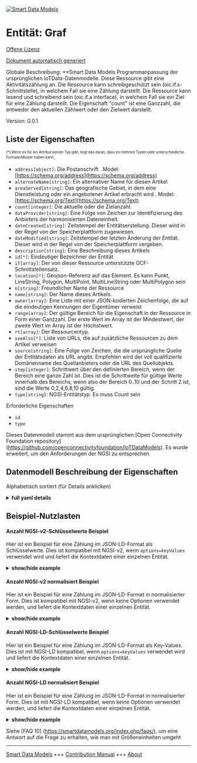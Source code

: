 <!-- 10-Header -->  
[![Smart Data Models](https://smartdatamodels.org/wp-content/uploads/2022/01/SmartDataModels_logo.png "Logo")](https://smartdatamodels.org)  
Entität: Graf  
=============<!-- /10-Header -->  
<!-- 15-License -->  
[Offene Lizenz](https://github.com/smart-data-models//dataModel.OCF/blob/master/Count/LICENSE.md)  
[Dokument automatisch generiert](https://docs.google.com/presentation/d/e/2PACX-1vTs-Ng5dIAwkg91oTTUdt8ua7woBXhPnwavZ0FxgR8BsAI_Ek3C5q97Nd94HS8KhP-r_quD4H0fgyt3/pub?start=false&loop=false&delayms=3000#slide=id.gb715ace035_0_60)  
<!-- /15-License -->  
<!-- 20-Description -->  
Globale Beschreibung: **Smart Data Models Programmanpassung der ursprünglichen IoTData-Datenmodelle. Diese Ressource gibt eine Aktivitätszählung an. Die Ressource kann schreibgeschützt sein (oic.if.s-Schnittstelle), in welchem Fall sie eine Zählung darstellt. Die Ressource kann lesend und schreibend sein (oic.if.a interface), in welchem Fall sie ein Ziel für eine Zählung darstellt. Die Eigenschaft "count" ist eine Ganzzahl, die entweder den aktuellen Zählwert oder den Zielwert darstellt.  
Version: 0.0.1  
<!-- /20-Description -->  
<!-- 30-PropertiesList -->  

## Liste der Eigenschaften  

<sup><sub>[*] Wenn es für ein Attribut keinen Typ gibt, liegt das daran, dass es mehrere Typen oder unterschiedliche Formate/Muster haben kann</sub></sup>.  
- `address[object]`: Die Postanschrift  . Model: [https://schema.org/address](https://schema.org/address)- `alternateName[string]`: Ein alternativer Name für diesen Artikel  - `areaServed[string]`: Das geografische Gebiet, in dem eine Dienstleistung oder ein angebotener Artikel erbracht wird  . Model: [https://schema.org/Text](https://schema.org/Text)- `count[integer]`: Die aktuelle oder die Zielanzahl.  - `dataProvider[string]`: Eine Folge von Zeichen zur Identifizierung des Anbieters der harmonisierten Dateneinheit.  - `dateCreated[string]`: Zeitstempel der Entitätserstellung. Dieser wird in der Regel von der Speicherplattform zugewiesen.  - `dateModified[string]`: Zeitstempel der letzten Änderung der Entität. Dieser wird in der Regel von der Speicherplattform vergeben.  - `description[string]`: Eine Beschreibung dieses Artikels  - `id[*]`: Eindeutiger Bezeichner der Entität  - `if[array]`: Der von dieser Ressource unterstützte OCF-Schnittstellensatz.  - `location[*]`: Geojson-Referenz auf das Element. Es kann Punkt, LineString, Polygon, MultiPoint, MultiLineString oder MultiPolygon sein  - `n[string]`: Freundlicher Name der Ressource  - `name[string]`: Der Name dieses Artikels.  - `owner[array]`: Eine Liste mit einer JSON-kodierten Zeichenfolge, die auf die eindeutigen Kennungen der Eigentümer verweist  - `range[array]`: Der gültige Bereich für die Eigenschaft in der Ressource in Form einer Ganzzahl. Der erste Wert im Array ist der Mindestwert, der zweite Wert im Array ist der Höchstwert.  - `rt[array]`: Der Ressourcentyp.  - `seeAlso[*]`: Liste von URLs, die auf zusätzliche Ressourcen zu dem Artikel verweisen  - `source[string]`: Eine Folge von Zeichen, die die ursprüngliche Quelle der Entitätsdaten als URL angibt. Empfohlen wird der voll qualifizierte Domänenname des Quellanbieters oder die URL des Quellobjekts.  - `step[integer]`: Schrittwert über den definierten Bereich, wenn der Bereich eine ganze Zahl ist.  Dies ist die Schrittweite für gültige Werte innerhalb des Bereichs; wenn also der Bereich 0..10 und der Schritt 2 ist, sind die Werte 0,2,4,6,8,10 gültig.  - `type[string]`: NGSI-Entitätstyp. Es muss Count sein  <!-- /30-PropertiesList -->  
<!-- 35-RequiredProperties -->  
Erforderliche Eigenschaften  
- `id`  - `type`  <!-- /35-RequiredProperties -->  
<!-- 40-RequiredProperties -->  
Dieses Datenmodell stammt aus dem ursprünglichen [Open Connectivity Foundation repository] (https://github.com/openconnectivityfoundation/IoTDataModels). Es wurde erweitert, um den Anforderungen der NGSI zu entsprechen.  
<!-- /40-RequiredProperties -->  
<!-- 50-DataModelHeader -->  
## Datenmodell Beschreibung der Eigenschaften  
Alphabetisch sortiert (für Details anklicken)  
<!-- /50-DataModelHeader -->  
<!-- 60-ModelYaml -->  
<details><summary><strong>full yaml details</strong></summary>    
```yaml  
Count:    
  description: 'Smart Data Models Program adaptation of the original IoTData data Models. This Resource specifies an activity count. The Resource can be readonly (oic.if.s interface) in which instance it represents a count. The Resource can be readwrite (oic.if.a interface) in which instance it represents a goal or target for a count. The Property ''count'' is an integer representing either the current count or goal value.'    
  properties:    
    address:    
      description: 'The mailing address'    
      properties:    
        addressCountry:    
          description: 'Property. The country. For example, Spain. Model:''https://schema.org/addressCountry'''    
          type: string    
        addressLocality:    
          description: 'Property. The locality in which the street address is, and which is in the region. Model:''https://schema.org/addressLocality'''    
          type: string    
        addressRegion:    
          description: 'Property. The region in which the locality is, and which is in the country. Model:''https://schema.org/addressRegion'''    
          type: string    
        postOfficeBoxNumber:    
          description: 'Property. The post office box number for PO box addresses. For example, 03578. Model:''https://schema.org/postOfficeBoxNumber'''    
          type: string    
        postalCode:    
          description: 'Property. The postal code. For example, 24004. Model:''https://schema.org/https://schema.org/postalCode'''    
          type: string    
        streetAddress:    
          description: 'Property. The street address. Model:''https://schema.org/streetAddress'''    
          type: string    
      type: object    
      x-ngsi:    
        model: https://schema.org/address    
        type: Property    
    alternateName:    
      description: 'An alternative name for this item'    
      type: string    
      x-ngsi:    
        type: Property    
    areaServed:    
      description: 'The geographic area where a service or offered item is provided'    
      type: string    
      x-ngsi:    
        model: https://schema.org/Text    
        type: Property    
    count:    
      description: 'The current or Target count.'    
      type: integer    
      x-ngsi:    
        type: Property    
    dataProvider:    
      description: 'A sequence of characters identifying the provider of the harmonised data entity.'    
      type: string    
      x-ngsi:    
        type: Property    
    dateCreated:    
      description: 'Entity creation timestamp. This will usually be allocated by the storage platform.'    
      format: date-time    
      type: string    
      x-ngsi:    
        type: Property    
    dateModified:    
      description: 'Timestamp of the last modification of the entity. This will usually be allocated by the storage platform.'    
      format: date-time    
      type: string    
      x-ngsi:    
        type: Property    
    description:    
      description: 'A description of this item'    
      type: string    
      x-ngsi:    
        type: Property    
    id:    
      anyOf: &count_-_properties_-_owner_-_items_-_anyof    
        - description: 'Property. Identifier format of any NGSI entity'    
          maxLength: 256    
          minLength: 1    
          pattern: ^[\w\-\.\{\}\$\+\*\[\]`|~^@!,:\\]+$    
          type: string    
        - description: 'Property. Identifier format of any NGSI entity'    
          format: uri    
          type: string    
      description: 'Unique identifier of the entity'    
      x-ngsi:    
        type: Property    
    if:    
      description: 'The OCF Interface set supported by this Resource.'    
      items:    
        enum:    
          - oic.if.a    
          - oic.if.s    
          - oic.if.baseline    
        type: string    
      minItems: 2    
      readOnly: true    
      type: array    
      uniqueItems: true    
      x-ngsi:    
        type: Property    
    location:    
      description: 'Geojson reference to the item. It can be Point, LineString, Polygon, MultiPoint, MultiLineString or MultiPolygon'    
      oneOf:    
        - description: 'Geoproperty. Geojson reference to the item. Point'    
          properties:    
            bbox:    
              items:    
                type: number    
              minItems: 4    
              type: array    
            coordinates:    
              items:    
                type: number    
              minItems: 2    
              type: array    
            type:    
              enum:    
                - Point    
              type: string    
          required:    
            - type    
            - coordinates    
          title: 'GeoJSON Point'    
          type: object    
        - description: 'Geoproperty. Geojson reference to the item. LineString'    
          properties:    
            bbox:    
              items:    
                type: number    
              minItems: 4    
              type: array    
            coordinates:    
              items:    
                items:    
                  type: number    
                minItems: 2    
                type: array    
              minItems: 2    
              type: array    
            type:    
              enum:    
                - LineString    
              type: string    
          required:    
            - type    
            - coordinates    
          title: 'GeoJSON LineString'    
          type: object    
        - description: 'Geoproperty. Geojson reference to the item. Polygon'    
          properties:    
            bbox:    
              items:    
                type: number    
              minItems: 4    
              type: array    
            coordinates:    
              items:    
                items:    
                  items:    
                    type: number    
                  minItems: 2    
                  type: array    
                minItems: 4    
                type: array    
              type: array    
            type:    
              enum:    
                - Polygon    
              type: string    
          required:    
            - type    
            - coordinates    
          title: 'GeoJSON Polygon'    
          type: object    
        - description: 'Geoproperty. Geojson reference to the item. MultiPoint'    
          properties:    
            bbox:    
              items:    
                type: number    
              minItems: 4    
              type: array    
            coordinates:    
              items:    
                items:    
                  type: number    
                minItems: 2    
                type: array    
              type: array    
            type:    
              enum:    
                - MultiPoint    
              type: string    
          required:    
            - type    
            - coordinates    
          title: 'GeoJSON MultiPoint'    
          type: object    
        - description: 'Geoproperty. Geojson reference to the item. MultiLineString'    
          properties:    
            bbox:    
              items:    
                type: number    
              minItems: 4    
              type: array    
            coordinates:    
              items:    
                items:    
                  items:    
                    type: number    
                  minItems: 2    
                  type: array    
                minItems: 2    
                type: array    
              type: array    
            type:    
              enum:    
                - MultiLineString    
              type: string    
          required:    
            - type    
            - coordinates    
          title: 'GeoJSON MultiLineString'    
          type: object    
        - description: 'Geoproperty. Geojson reference to the item. MultiLineString'    
          properties:    
            bbox:    
              items:    
                type: number    
              minItems: 4    
              type: array    
            coordinates:    
              items:    
                items:    
                  items:    
                    items:    
                      type: number    
                    minItems: 2    
                    type: array    
                  minItems: 4    
                  type: array    
                type: array    
              type: array    
            type:    
              enum:    
                - MultiPolygon    
              type: string    
          required:    
            - type    
            - coordinates    
          title: 'GeoJSON MultiPolygon'    
          type: object    
      x-ngsi:    
        type: Geoproperty    
    n:    
      description: 'Friendly name of the Resource'    
      maxLength: 64    
      readOnly: true    
      type: string    
      x-ngsi:    
        type: Property    
    name:    
      description: 'The name of this item.'    
      type: string    
      x-ngsi:    
        type: Property    
    owner:    
      description: 'A List containing a JSON encoded sequence of characters referencing the unique Ids of the owner(s)'    
      items:    
        anyOf: *count_-_properties_-_owner_-_items_-_anyof    
        description: 'Property. Unique identifier of the entity'    
      type: array    
      x-ngsi:    
        type: Property    
    range:    
      description: 'The valid range for the Property in the Resource as an integer. The first value in the array is the minimum value, the second value in the array is the maximum value.'    
      items:    
        type: integer    
      maxItems: 2    
      minItems: 2    
      readOnly: true    
      type: array    
      x-ngsi:    
        type: Property    
    rt:    
      description: 'The Resource Type.'    
      items:    
        enum:    
          - oic.r.sensor.activity.count    
        maxLength: 64    
        type: string    
      minItems: 1    
      readOnly: true    
      type: array    
      uniqueItems: true    
      x-ngsi:    
        type: Property    
    seeAlso:    
      description: 'list of uri pointing to additional resources about the item'    
      oneOf:    
        - items:    
            format: uri    
            type: string    
          minItems: 1    
          type: array    
        - format: uri    
          type: string    
      x-ngsi:    
        type: Property    
    source:    
      description: 'A sequence of characters giving the original source of the entity data as a URL. Recommended to be the fully qualified domain name of the source provider, or the URL to the source object.'    
      type: string    
      x-ngsi:    
        type: Property    
    step:    
      description: 'Step value across the defined range when the range is an integer.  This is the increment for valid values across the range; so if range is 0..10 and step is 2 then valid values are 0,2,4,6,8,10.'    
      readOnly: true    
      type: integer    
      x-ngsi:    
        type: Property    
    type:    
      description: 'NGSI entity type. It has to be Count'    
      enum:    
        - Count    
      type: string    
      x-ngsi:    
        type: Property    
  required:    
    - id    
    - type    
  type: object    
  x-derived-from: https://github.com/OpenInterConnect/IoTDataModels/blob/master/CountResURI.swagger.json    
  x-disclaimer: 'Redistribution and use in source and binary forms, with or without modification, are permitted  provided that the license conditions are met. Copyleft (c) 2021 Contributors to Smart Data Models Program'    
  x-license-url: https://github.com/smart-data-models/dataModel.OCF/blob/master/Count/LICENSE.md    
  x-model-schema: https://smart-data-models.github.io/dataModel.IoTDataModels/Count/schema.json    
  x-model-tags: OCF    
  x-version: 0.0.1    
```  
</details>    
<!-- /60-ModelYaml -->  
<!-- 70-MiddleNotes -->  
<!-- /70-MiddleNotes -->  
<!-- 80-Examples -->  
## Beispiel-Nutzlasten  
#### Anzahl NGSI-v2-Schlüsselwerte Beispiel  
Hier ist ein Beispiel für eine Zählung im JSON-LD-Format als Schlüsselwerte. Dies ist kompatibel mit NGSI-v2, wenn `options=keyValues` verwendet wird und liefert die Kontextdaten einer einzelnen Entität.  
<details><summary><strong>show/hide example</strong></summary>    
```json  
{  
  "id": "urn:ngsi-ld:Count:id:ANPP:64594792",  
  "dateCreated": "1970-08-14T20:52:44Z",  
  "dateModified": "1982-07-21T00:53:54Z",  
  "source": "Fear very opportunity sea prevent hospital check.",  
  "name": "Federal simply turn meet less. North stay step while window network can.",  
  "alternateName": "Produce summer alone toward attorney. Discuss article four go.",  
  "description": "Head enter heart though later. Form agree plant exactly back before. Mouth able probably threat.",  
  "dataProvider": "Lose allow oil box any film. Someone people reveal exist significant admit treatment idea. Bank perhaps choice none.",  
  "owner": [  
    "urn:ngsi-ld:Count:items:BHAE:96828546",  
    "urn:ngsi-ld:Count:items:VDZM:08245550"  
  ],  
  "seeAlso": [  
    "urn:ngsi-ld:Count:items:JZGY:19989096",  
    "urn:ngsi-ld:Count:items:VPFW:31471711"  
  ],  
  "location": {  
    "type": "Point",  
    "coordinates": [  
      -75.8259115,  
      -9.81898  
    ]  
  },  
  "address": {  
    "streetAddress": "Choice anything lawyer necessary open. Hope left believe science water bill. Cell several senior exist. Often a camera join picture.",  
    "addressLocality": "Eight across him source democratic future create big.",  
    "addressRegion": "Political memory how public almost. Affect local effort instead. Hard financial can small already.",  
    "addressCountry": "Must happen degree truth something.",  
    "postalCode": "Do thus address generation. Source medical many past realize service then. Work red central model professional small.",  
    "postOfficeBoxNumber": "Myself until politics bag police citizen. Pretty contain process."  
  },  
  "areaServed": "Much maybe through you less cut after."  
}  
```  
</details>  
#### Anzahl NGSI-v2 normalisiert Beispiel  
Hier ist ein Beispiel für eine Zählung im JSON-LD-Format in normalisierter Form. Dies ist kompatibel mit NGSI-v2, wenn keine Optionen verwendet werden, und liefert die Kontextdaten einer einzelnen Entität.  
<details><summary><strong>show/hide example</strong></summary>    
```json  
{  
  "id": {  
    "type": "string",  
    "value": "urn:ngsi-ld:Count:id:ANPP:64594792"  
  },  
  "dateCreated": {  
    "format": "date-time",  
    "type": "string",  
    "value": "1970-08-14T20:52:44Z"  
  },  
  "dateModified": {  
    "format": "date-time",  
    "type": "string",  
    "value": "1982-07-21T00:53:54Z"  
  },  
  "source": {  
    "type": "string",  
    "value": "Fear very opportunity sea prevent hospital check."  
  },  
  "name": {  
    "type": "string",  
    "value": "Federal simply turn meet less. North stay step while window network can."  
  },  
  "alternateName": {  
    "type": "string",  
    "value": "Produce summer alone toward attorney. Discuss article four go."  
  },  
  "description": {  
    "type": "string",  
    "value": "Head enter heart though later. Form agree plant exactly back before. Mouth able probably threat."  
  },  
  "dataProvider": {  
    "type": "string",  
    "value": "Lose allow oil box any film. Someone people reveal exist significant admit treatment idea. Bank perhaps choice none."  
  },  
  "owner": {  
    "type": "array",  
    "value": [  
      "urn:ngsi-ld:Count:items:BHAE:96828546",  
      "urn:ngsi-ld:Count:items:VDZM:08245550"  
    ]  
  },  
  "seeAlso": {  
    "type": "array",  
    "value": [  
      "urn:ngsi-ld:Count:items:JZGY:19989096",  
      "urn:ngsi-ld:Count:items:VPFW:31471711"  
    ]  
  },  
  "location": {  
    "type": "object",  
    "value": {  
      "type": "Point",  
      "coordinates": [  
        -75.8259115,  
        -9.81898  
      ]  
    }  
  },  
  "address": {  
    "type": "object",  
    "value": {  
      "streetAddress": "Choice anything lawyer necessary open. Hope left believe science water bill. Cell several senior exist. Often a camera join picture.",  
      "addressLocality": "Eight across him source democratic future create big.",  
      "addressRegion": "Political memory how public almost. Affect local effort instead. Hard financial can small already.",  
      "addressCountry": "Must happen degree truth something.",  
      "postalCode": "Do thus address generation. Source medical many past realize service then. Work red central model professional small.",  
      "postOfficeBoxNumber": "Myself until politics bag police citizen. Pretty contain process."  
    }  
  },  
  "areaServed": {  
    "type": "string",  
    "value": "Much maybe through you less cut after."  
  }  
}  
```  
</details>  
#### Anzahl NGSI-LD-Schlüsselwerte Beispiel  
Hier ist ein Beispiel für eine Zählung im JSON-LD-Format als Key-Values. Dies ist mit NGSI-LD kompatibel, wenn `options=keyValues` verwendet wird und liefert die Kontextdaten einer einzelnen Entität.  
<details><summary><strong>show/hide example</strong></summary>    
```json  
{  
    "id": "urn:ngsi-ld:Count:id:ANPP:64594792",  
    "dateCreated": "1970-08-14T20:52:44Z",  
    "dateModified": "1982-07-21T00:53:54Z",  
    "source": "Fear very opportunity sea prevent hospital check.",  
    "name": "Federal simply turn meet less. North stay step while window network can.",  
    "alternateName": "Produce summer alone toward attorney. Discuss article four go.",  
    "description": "Head enter heart though later. Form agree plant exactly back before. Mouth able probably threat.",  
    "dataProvider": "Lose allow oil box any film. Someone people reveal exist significant admit treatment idea. Bank perhaps choice none.",  
    "owner": [  
        "urn:ngsi-ld:Count:items:BHAE:96828546",  
        "urn:ngsi-ld:Count:items:VDZM:08245550"  
    ],  
    "seeAlso": [  
        "urn:ngsi-ld:Count:items:JZGY:19989096",  
        "urn:ngsi-ld:Count:items:VPFW:31471711"  
    ],  
    "location": {  
        "type": "Point",  
        "coordinates": [  
            -75.8259115,  
            -9.81898  
        ]  
    },  
    "address": {  
        "streetAddress": "Choice anything lawyer necessary open. Hope left believe science water bill. Cell several senior exist. Often a camera join picture.",  
        "addressLocality": "Eight across him source democratic future create big.",  
        "addressRegion": "Political memory how public almost. Affect local effort instead. Hard financial can small already.",  
        "addressCountry": "Must happen degree truth something.",  
        "postalCode": "Do thus address generation. Source medical many past realize service then. Work red central model professional small.",  
        "postOfficeBoxNumber": "Myself until politics bag police citizen. Pretty contain process."  
    },  
    "areaServed": "Much maybe through you less cut after.",  
    "@context": [  
        "https://smartdatamodels.org/context.jsonld",  
        "https://raw.githubusercontent.com/smart-data-models/dataModel.OCF/master/context.jsonld"  
    ]  
}  
```  
</details>  
#### Anzahl NGSI-LD normalisiert Beispiel  
Hier ist ein Beispiel für eine Zählung im JSON-LD-Format in normalisierter Form. Dies ist mit NGSI-LD kompatibel, wenn keine Optionen verwendet werden, und liefert die Kontextdaten einer einzelnen Entität.  
<details><summary><strong>show/hide example</strong></summary>    
```json  
{  
    "id": "urn:ngsi-ld:Count:id:BDUD:14746690",  
    "dateCreated": {  
        "type": "Property",  
        "value": {  
            "@type": "DateTime",  
            "@value": "1976-07-07T08:45:45Z"  
        }  
    },  
    "dateModified": {  
        "type": "Property",  
        "value": {  
            "@type": "DateTime",  
            "@value": "1981-11-13T20:20:30Z"  
        }  
    },  
    "source": {  
        "type": "Property",  
        "value": "Partner child majority industry. Responsibility prepare statement story security great style. Project phone hear pass city including growth role."  
    },  
    "name": {  
        "type": "Property",  
        "value": "Kind under nature day near."  
    },  
    "alternateName": {  
        "type": "Property",  
        "value": "Side heavy model. Nice identify fund push start. Upon edge much ok from image reality. When employee require standard during blue out."  
    },  
    "description": {  
        "type": "Property",  
        "value": "Would adult but road. Still few attention professional."  
    },  
    "dataProvider": {  
        "type": "Property",  
        "value": "Bed begin trouble first always up thank study. Item maybe public commercial series task month. Age down simple ahead radio ball."  
    },  
    "owner": {  
        "type": "Property",  
        "value": [  
            "urn:ngsi-ld:Count:items:DNXT:36065942",  
            "urn:ngsi-ld:Count:items:RFBR:16164093"  
        ]  
    },  
    "seeAlso": {  
        "type": "Property",  
        "value": [  
            "urn:ngsi-ld:Count:items:ATKL:76510154"  
        ]  
    },  
    "location": {  
        "type": "Property",  
        "value": {  
            "type": "Point",  
            "coordinates": [  
                -11.246975,  
                52.808364  
            ]  
        }  
    },  
    "address": {  
        "type": "Property",  
        "value": {  
            "streetAddress": "Level company sure reach. Federal majority not protect name what where. Brother board nearly none reduce decision.",  
            "addressLocality": "Should act early art take how. Save us Mr set large. Day source play property data piece or.",  
            "addressRegion": "Develop suggest purpose compare system. She task behavior worker color up owner.",  
            "addressCountry": "Party ten political contain town little. Community reality Mrs city.",  
            "postalCode": "Pretty skill old believe. Hear least base back. Knowledge green money this east identify almost. Glass all improve.",  
            "postOfficeBoxNumber": "Wear itself here field should watch. Number listen local do likely wrong begin."  
        }  
    },  
    "areaServed": {  
        "type": "Property",  
        "value": "Machine knowledge oil situation business mother see. Team group young."  
    },  
    "@context": [  
        "https://smartdatamodels.org/context.jsonld",  
        "https://raw.githubusercontent.com/smart-data-models/dataModel.OCF/master/context.jsonld"  
    ]  
}  
```  
</details><!-- /80-Examples -->  
<!-- 90-FooterNotes -->  
<!-- /90-FooterNotes -->  
<!-- 95-Units -->  
Siehe [FAQ 10] (https://smartdatamodels.org/index.php/faqs/), um eine Antwort auf die Frage zu erhalten, wie man mit Größeneinheiten umgeht  
<!-- /95-Units -->  
<!-- 97-LastFooter -->  
---  
[Smart Data Models](https://smartdatamodels.org) +++ [Contribution Manual](https://bit.ly/contribution_manual) +++ [About](https://bit.ly/Introduction_SDM)<!-- /97-LastFooter -->  

